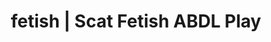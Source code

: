 ---
categories:
- Real Couples
- Roleplay Fantasies
- Sensual Cosplay
- ASMR Erotica
- Gothic Erotica
image: /assets/images/1747714218524.jpg
layout: post
schema:
  description: Premium adult content featuring ABDL Play, Scat Fetish. High-quality
    artwork with sensual themes.
  keywords:
  - ABDL Play
  - Gothic Erotica
  - Body Positivity
  - Self-Pleasure
  - E-Girl Erotica
  - Scat Fetish
  name: 1747714218524 | ABDL Play Scat Fetish
  type: VisualArtwork
seo:
  description: Featured content with sensual ABDL Play, Scat Fetish. HD images available.
  keywords: ABDL Play, Scat Fetish
  og_image: /assets/images/1747714218524.jpg
  schema_type: VisualArtwork
tags:
- '#fetish'
- ABDL Play
- Scat Fetish
title: fetish | Scat Fetish ABDL Play
---